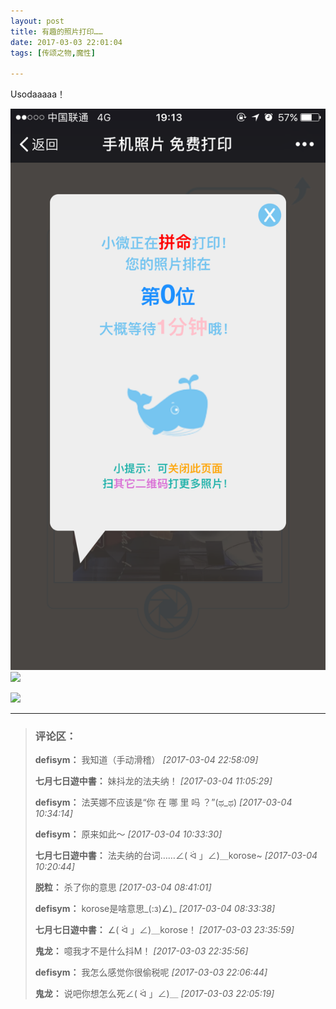 ```yaml
---
layout: post
title: 有趣的照片打印……
date: 2017-03-03 22:01:04
tags: [传颂之物,魔性]

---
```

Usodaaaaa！

![图片](images/_Lofter/emhSNkVpRmJBejlFOENNTTdZblFUUnpBemZFOHZjU3N4UFk1a2lyQ04rZmVVQThBZlNlR09RPT0.png?=imageView&thumbnail=500x0&quality=96&stripmeta=0&type=jpg%7Cwatermark&type=2)  
![](http://imglf1.nosdn.127.net/img/emhSNkVpRmJBejlFOENNTTdZblFUY2VNb0FJcEJqVlQ3a29tNWw4SmZUZ09KWEVjU01JWTV3PT0.jpg?=imageView&thumbnail=500x0&quality=96&stripmeta=0&type=jpg%7Cwatermark&type=2)

![](http://imglf1.nosdn.127.net/img/emhSNkVpRmJBejlFOENNTTdZblFUWTBEN0ZjRUJKTlg4VW54TFY2RFV4N3RiM00zMDcyQk9RPT0.jpg?=imageView&thumbnail=500x0&quality=96&stripmeta=0&type=jpg%7Cwatermark&type=2)

---
> ### 评论区：
>**defisym：** 我知道（手动滑稽）  *[2017-03-04 22:58:09]*
>
>**七月七日遊中書：** 妹抖龙的法夫纳！  *[2017-03-04 11:05:29]*
>
>**defisym：** 法芙娜不应该是“你 在 哪 里 吗 ？”(ಥ_ಥ)  *[2017-03-04 10:34:14]*
>
>**defisym：** 原来如此～  *[2017-03-04 10:33:30]*
>
>**七月七日遊中書：** 法夫纳的台词……∠( ᐛ 」∠)＿korose~  *[2017-03-04 10:20:44]*
>
>**脱粒：** 杀了你的意思  *[2017-03-04 08:41:01]*
>
>**defisym：** korose是啥意思_(:з)∠)_  *[2017-03-04 08:33:38]*
>
>**七月七日遊中書：** ∠( ᐛ 」∠)＿korose！  *[2017-03-03 23:35:59]*
>
>**鬼龙：** 噫我才不是什么抖M！  *[2017-03-03 22:35:56]*
>
>**defisym：** 我怎么感觉你很偷税呢  *[2017-03-03 22:06:44]*
>
>**鬼龙：** 说吧你想怎么死∠( ᐛ 」∠)＿  *[2017-03-03 22:05:19]*
>
>
